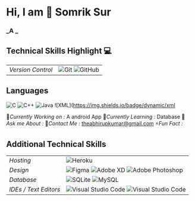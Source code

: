 # Hi, I am 👋 Somrik Sur


### _A  _

## Technical Skills Highlight 💻
|||
|---|---|
|*Version Control*|![Git](https://img.shields.io/badge/git-%23F05033.svg?style=for-the-badge&logo=git&logoColor=white) ![GitHub](https://img.shields.io/badge/github-%23121011.svg?style=for-the-badge&logo=github&logoColor=white)|


## Languages
![C](https://img.shields.io/badge/c-%2300599C.svg?style=for-the-badge&logo=c&logoColor=white)
![C++](https://img.shields.io/badge/c++-%2300599C.svg?style=for-the-badge&logo=c%2B%2B&logoColor=white)
![Java](https://img.shields.io/badge/java-%23ED8B00.svg?style=for-the-badge&logo=java&logoColor=white)
![XML](https://img.shields.io/badge/dynamic/xml

🔭*Currently Working on :* A android App
🌱*Currently Learning :* Database 
💬*Ask me About :* 
📧*Contact Me :* <a href="mailto:somriksur@gmail.com">theabhirupkumar@gmail.com</a> 
⚡*Fun Fact :* 

## Additional Technical Skills
|||
|:---|:---|
|*Hosting*|![Heroku](https://img.shields.io/badge/heroku-%23430098.svg?style=for-the-badge&logo=heroku&logoColor=white)|
|*Design*|![Figma](https://img.shields.io/badge/figma-%23F24E1E.svg?style=for-the-badge&logo=figma&logoColor=white) ![Adobe XD](https://img.shields.io/badge/Adobe%20XD-470137?style=for-the-badge&logo=Adobe%20XD&logoColor=#FF61F6) ![Adobe Photoshop](https://img.shields.io/badge/adobe%20photoshop-%2331A8FF.svg?style=for-the-badge&logo=adobe%20photoshop&logoColor=white)|
|*Database*|![SQLite](https://img.shields.io/badge/sqlite-%2307405e.svg?style=for-the-badge&logo=sqlite&logoColor=white) ![MySQL](https://img.shields.io/badge/mysql-%2300f.svg?style=for-the-badge&logo=mysql&logoColor=white)|
|*IDEs / Text Editors*|![Visual Studio Code](https://img.shields.io/badge/Visual%20Studio%20Code-0078d7.svg?style=for-the-badge&logo=visual-studio-code&logoColor=white) ![Visual Studio Code](https://img.shields.io/badge/Visual%20Studio-3b2e58.svg?style=for-the-badge&logo=visual-studio&logoColor=white)|
